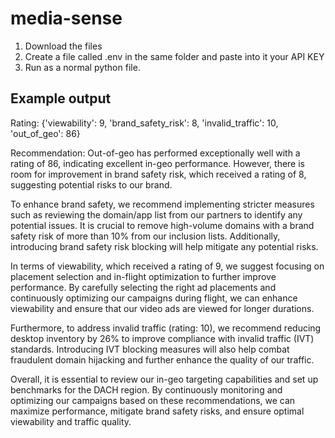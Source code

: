 # media-sense

1. Download the files
2. Create a file called .env in the same folder and paste into it your API KEY
3. Run as a normal python file.

## Example output
Rating: {'viewability': 9, 'brand_safety_risk': 8, 'invalid_traffic': 10, 'out_of_geo': 86}

Recommendation: Out-of-geo has performed exceptionally well with a rating of 86, indicating excellent in-geo performance. However, there is room for improvement in brand safety risk, which received a rating of 8, suggesting potential risks to our brand. 

To enhance brand safety, we recommend implementing stricter measures such as reviewing the domain/app list from our partners to identify any potential issues. It is crucial to remove high-volume domains with a brand safety risk of more than 10% from our inclusion lists. Additionally, introducing brand safety risk blocking will help mitigate any potential risks.

In terms of viewability, which received a rating of 9, we suggest focusing on placement selection and in-flight optimization to further improve performance. By carefully selecting the right ad placements and continuously optimizing our campaigns during flight, we can enhance viewability and ensure that our video ads are viewed for longer durations.

Furthermore, to address invalid traffic (rating: 10), we recommend reducing desktop inventory by 26% to improve compliance with invalid traffic (IVT) standards. Introducing IVT blocking measures will also help combat fraudulent domain hijacking and further enhance the quality of our traffic.

Overall, it is essential to review our in-geo targeting capabilities and set up benchmarks for the DACH region. By continuously monitoring and optimizing our campaigns based on these recommendations, we can maximize performance, mitigate brand safety risks, and ensure optimal viewability and traffic quality.
